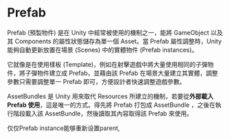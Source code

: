 # Prefab

Prefab \(預製物件\) 是在 Unity 中經常被使用的機制之一，能將 GameObject 以及其 Components 的屬性狀態儲存為單一個 Asset。當 Prefab 屬性調整時，Unity 能夠自動更新放置在場景 \(Scenes\) 中的實體物件 \(Prefab instances\)。

它就像是在使用樣板 \(Template\)，例如在射擊遊戲中將大量使用相同的子彈物件，將子彈物件建立成 Prefab，並藉由該 Prefab 在場景大量建立其實體，調整參數只需要調整單一 Prefab 即可，方便設計者快速調整遊戲參數。

 AssetBundles 是 Unity 用來取代 Resources 所建立的機制，若要從**外部載入 Prefab 使用**，這是唯一的方式。得先將 Prefab 打包成 AssetBundle ，之後在執行階段載入該 AssetBundle，然後讀取其內容取得該 Prefab 來使用。

仅仅Prefab instance能够重新设置parent,

